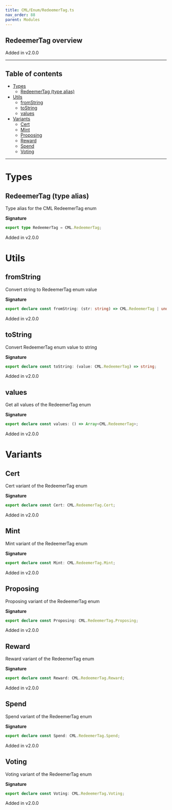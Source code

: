 ```yaml
---
title: CML/Enum/RedeemerTag.ts
nav_order: 88
parent: Modules
---
```


## RedeemerTag overview

Added in v2.0.0

---

<h2 class="text-delta">Table of contents</h2>

- [Types](#types)
  - [RedeemerTag (type alias)](#redeemertag-type-alias)
- [Utils](#utils)
  - [fromString](#fromstring)
  - [toString](#tostring)
  - [values](#values)
- [Variants](#variants)
  - [Cert](#cert)
  - [Mint](#mint)
  - [Proposing](#proposing)
  - [Reward](#reward)
  - [Spend](#spend)
  - [Voting](#voting)

---

# Types

## RedeemerTag (type alias)

Type alias for the CML RedeemerTag enum

**Signature**

```ts
export type RedeemerTag = CML.RedeemerTag;
```

Added in v2.0.0

# Utils

## fromString

Convert string to RedeemerTag enum value

**Signature**

```ts
export declare const fromString: (str: string) => CML.RedeemerTag | undefined;
```

Added in v2.0.0

## toString

Convert RedeemerTag enum value to string

**Signature**

```ts
export declare const toString: (value: CML.RedeemerTag) => string;
```

Added in v2.0.0

## values

Get all values of the RedeemerTag enum

**Signature**

```ts
export declare const values: () => Array<CML.RedeemerTag>;
```

Added in v2.0.0

# Variants

## Cert

Cert variant of the RedeemerTag enum

**Signature**

```ts
export declare const Cert: CML.RedeemerTag.Cert;
```

Added in v2.0.0

## Mint

Mint variant of the RedeemerTag enum

**Signature**

```ts
export declare const Mint: CML.RedeemerTag.Mint;
```

Added in v2.0.0

## Proposing

Proposing variant of the RedeemerTag enum

**Signature**

```ts
export declare const Proposing: CML.RedeemerTag.Proposing;
```

Added in v2.0.0

## Reward

Reward variant of the RedeemerTag enum

**Signature**

```ts
export declare const Reward: CML.RedeemerTag.Reward;
```

Added in v2.0.0

## Spend

Spend variant of the RedeemerTag enum

**Signature**

```ts
export declare const Spend: CML.RedeemerTag.Spend;
```

Added in v2.0.0

## Voting

Voting variant of the RedeemerTag enum

**Signature**

```ts
export declare const Voting: CML.RedeemerTag.Voting;
```

Added in v2.0.0
